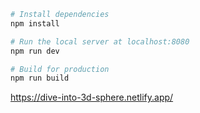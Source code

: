 ``` bash
# Install dependencies
npm install

# Run the local server at localhost:8080
npm run dev

# Build for production
npm run build
```
https://dive-into-3d-sphere.netlify.app/
